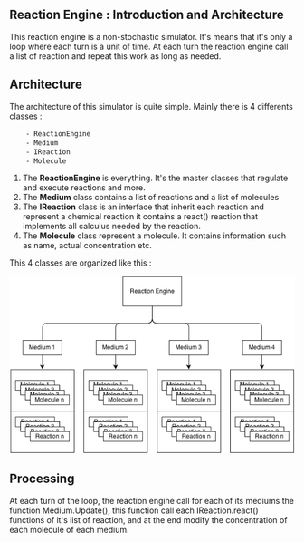 

## Reaction Engine : Introduction and Architecture

This reaction engine is a non-stochastic simulator. It's means that it's
only a loop where each turn is a unit of time. At each turn the reaction
engine call a list of reaction and repeat this work as long as needed.


## Architecture

The architecture of this simulator is quite simple.
Mainly there is 4 differents classes :

		- ReactionEngine
		- Medium
		- IReaction
		- Molecule

1. The **ReactionEngine** is everything. It's the master classes that regulate and execute reactions and more.
2. The **Medium** class contains a list of reactions and a list of molecules
3. The **IReaction** class is an interface that inherit each reaction and represent a chemical reaction
   it contains a react() reaction that implements all calculus needed by the reaction.
4. The **Molecule** class represent a molecule. It contains information such as name, actual concentration etc.


This 4 classes are organized like this :

![Reaction Engine Architecture](./img/ReactionEngineArchitecture.png "ReactionEngineArchitecture")

## Processing

At each turn of the loop, the reaction engine call for each of its mediums the function Medium.Update(), this function
call each IReaction.react() functions of it's list of reaction, and at the end modify the concentration of each molecule
of each medium.

